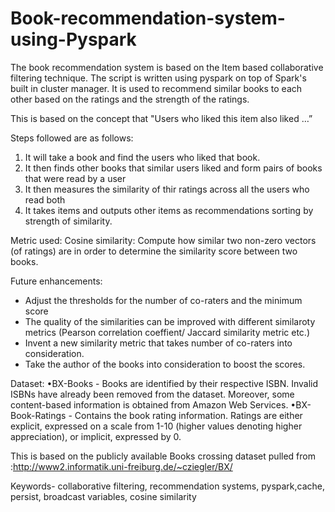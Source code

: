 # Book-recommendation-system-using-Pyspark

The book recommendation system is based on the Item based collaborative filtering technique. The script is written using pyspark on top of Spark's built in cluster manager. It is used to recommend similar books to each other based on the ratings and the strength of the ratings. 

This is based on the concept that "Users who liked this item also liked …”   

Steps followed are as follows:

1. It will take a book and find the users who liked that book.
2. It then finds other books that similar users liked and form pairs of books that were read by a user
2. It then measures the similarity of thir ratings across all the users who read both
3. It takes items and outputs other items as recommendations sorting by strength of similarity.

Metric used:
Cosine similarity: Compute how similar two non-zero vectors (of ratings) are in order to determine the similarity score between two books.	

Future enhancements: 
- Adjust the thresholds for the number of co-raters and the minimum score
- The quality of the similarities can be improved with different similaroty metrics (Pearson correlation coeffient/ Jaccard similarity metric etc.)
- Invent a new similarity metric that takes number of co-raters into consideration.
- Take the author of the books into consideration to boost the scores.

Dataset:
•BX-Books - Books are identified by their respective ISBN. Invalid ISBNs have already been removed from the dataset. Moreover, some content-based information is obtained from Amazon Web Services. 
•BX-Book-Ratings - Contains the book rating information. Ratings are either explicit, expressed on a scale from 1-10 (higher values denoting higher appreciation), or implicit, expressed by 0.

This is based on the publicly available Books crossing dataset pulled from :http://www2.informatik.uni-freiburg.de/~cziegler/BX/

Keywords- collaborative filtering,  recommendation systems, pyspark,cache, persist, broadcast variables, cosine similarity
